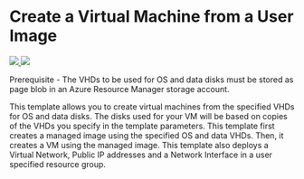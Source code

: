 # Create a Virtual Machine from a User Image

<a href="https://portal.azure.com/#create/Microsoft.Template/uri/https%3A%2F%2Fraw.githubusercontent.com%2FAzure%2Fazure-quickstart-templates%2Fmaster%2F101-vm-user-image-data-disks%2Fazuredeploy.json" target="_blank">
    <img src="http://azuredeploy.net/deploybutton.png"/>
</a>
<a href="http://armviz.io/#/?load=https%3A%2F%2Fraw.githubusercontent.com%2FAzure%2Fazure-quickstart-templates%2Fmaster%2F101-vm-user-image-data-disks%2Fazuredeploy.json" target="_blank">
    <img src="http://armviz.io/visualizebutton.png"/>
</a>

Prerequisite - The VHDs to be used for OS and data disks must be stored as page blob in an Azure Resource Manager storage account.

This template allows you to create virtual machines from the specified VHDs for OS and data disks. The disks used for your VM will be based on copies of the VHDs you specify in the template parameters. This template first creates a managed image using the specified OS and data VHDs. Then, it creates a VM using the managed image. This template also deploys a Virtual Network, Public IP addresses and a Network Interface in a user specified resource group.

